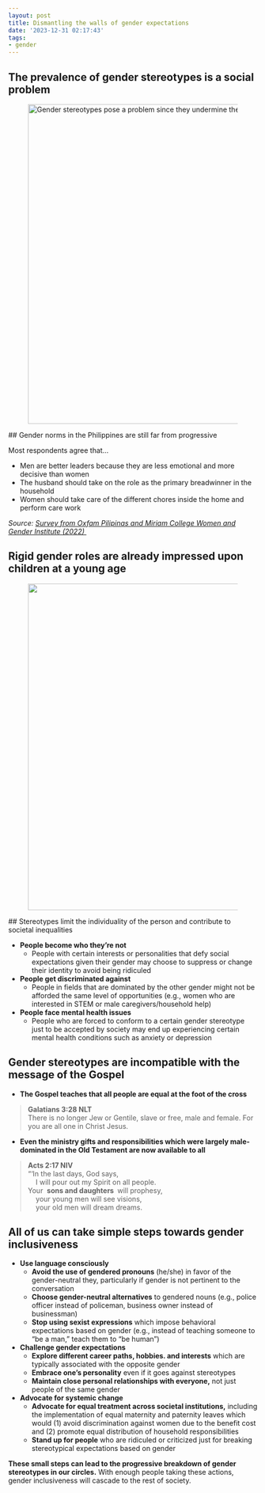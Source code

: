 ```yaml
---
layout: post
title: Dismantling the walls of gender expectations
date: '2023-12-31 02:17:43'
tags:
- gender
---
```


## The prevalence of gender stereotypes is a social problem
<figure class="kg-card kg-image-card"><img src=" __GHOST_URL__ /content/images/2023/12/image-1.png" class="kg-image" alt="Gender stereotypes pose a problem since they undermine the individual dignity of the person and the notion of equal treatment in society " loading="lazy" width="1018" height="646" srcset=" __GHOST_URL__ /content/images/size/w600/2023/12/image-1.png 600w, __GHOST_URL__ /content/images/size/w1000/2023/12/image-1.png 1000w, __GHOST_URL__ /content/images/2023/12/image-1.png 1018w" sizes="(min-width: 720px) 720px"></figure>
## Gender norms in the Philippines are still far from progressive

Most respondents agree that…

- Men are better leaders because they are less emotional and more decisive than women
- The husband should take on the role as the primary breadwinner in the household
- Women should take care of the different chores inside the home and perform care work

_Source:_ [_Survey from Oxfam&nbsp;Pilipinas&nbsp;and Miriam College Women and Gender Institute (2022)&nbsp;_](https://philippines.oxfam.org/latest/press-release/survey-filipinos-still-believe-gender-stereotypes-breadwinning-unpaid-care-work)

## Rigid gender roles are already impressed upon children at a young age
<figure class="kg-card kg-image-card kg-width-wide"><img src=" __GHOST_URL__ /content/images/2023/12/image-3.png" class="kg-image" alt="" loading="lazy" width="1590" height="660" srcset=" __GHOST_URL__ /content/images/size/w600/2023/12/image-3.png 600w, __GHOST_URL__ /content/images/size/w1000/2023/12/image-3.png 1000w, __GHOST_URL__ /content/images/2023/12/image-3.png 1590w" sizes="(min-width: 1200px) 1200px"></figure>
## Stereotypes limit the individuality of the person and contribute to societal inequalities

- **People become who they’re not**
  - People with certain interests or personalities that defy social expectations given their gender may choose to suppress or change their identity to avoid being ridiculed
- **People get discriminated against**
  - People in fields that are dominated by the other gender might not be afforded the same level of opportunities (e.g., women who are interested in STEM or male caregivers/household help)
- **People face mental health issues**
  - People who are forced to conform to a certain gender stereotype just to be accepted by society may end up experiencing certain mental health conditions such as anxiety or depression

## Gender stereotypes are incompatible with the message of the Gospel

- **The Gospel teaches that all people are equal at the foot of the cross**

> **Galatians 3:28 NLT**   
> There is no longer Jew or Gentile, slave or free, male and female. For you are all one in Christ Jesus.

- **Even the ministry gifts and responsibilities which were largely male-dominated in the Old Testament are now available to all**

> **Acts 2:17 NIV**  
> “‘In the last days, God says,  
> &nbsp;&nbsp;&nbsp;&nbsp;I will pour out my Spirit on all people.  
> Your&nbsp; **sons and daughters&nbsp;** will prophesy,  
> &nbsp;&nbsp;&nbsp;&nbsp;your young men will see visions,  
> &nbsp;&nbsp;&nbsp;&nbsp;your old men will dream dreams.

## All of us can take simple steps towards gender inclusiveness

- **Use language consciously**
  - **Avoid the use of gendered pronouns** (he/she) in favor of the gender-neutral they, particularly if gender is not pertinent to the conversation
  - **Choose gender-neutral alternatives** to gendered nouns (e.g., police officer instead of policeman, business owner instead of businessman)
  - **Stop using sexist expressions** which impose behavioral expectations based on gender (e.g., instead of teaching someone to “be a man,” teach them to “be human”)
- **Challenge gender expectations**
  - **Explore different career paths, hobbies. and interests** which are typically associated with the opposite gender
  - **Embrace one’s personality** even if it goes against stereotypes
  - **Maintain close personal relationships with everyone,** not just people of the same gender
- **Advocate for systemic change**
  - **Advocate for equal treatment across societal institutions,** including the implementation of equal maternity and paternity leaves which would (1) avoid discrimination against women due to the benefit cost and (2) promote equal distribution of household responsibilities
  - **Stand up for people** who are ridiculed or criticized just for breaking stereotypical expectations based on gender

**These small steps can lead to the progressive breakdown of gender stereotypes in our circles.** With enough people taking these actions, gender inclusiveness will cascade to the rest of society.

